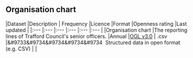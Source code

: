 ## Organisation chart

|Dataset |Description | Frequency |Licence |Format |Openness rating |Last updated |
|:--- |:--- |:--- |:--- |:--- |:--- |
|Organisation chart |The reporting lines of Trafford Council's senior officers. |Annual |[OGL v3.0](http://www.nationalarchives.gov.uk/doc/open-government-licence/version/3/) | .csv |&#9733&#9734&#9734&#9734&#9734&nbsp; Structured data in open format (e.g. CSV) | |